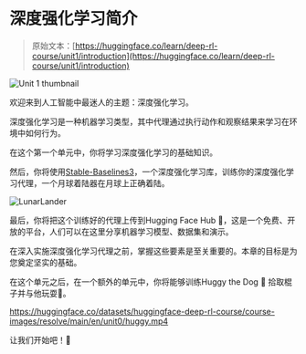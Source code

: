 # 深度强化学习简介

> 原始文本：[https://huggingface.co/learn/deep-rl-course/unit1/introduction](https://huggingface.co/learn/deep-rl-course/unit1/introduction)

![Unit 1 thumbnail](../Images/269d50061313727de39330c553eb4733.png)

欢迎来到人工智能中最迷人的主题：深度强化学习。

深度强化学习是一种机器学习类型，其中代理通过执行动作和观察结果来学习在环境中如何行为。

在这个第一个单元中，你将学习深度强化学习的基础知识。

然后，你将使用[Stable-Baselines3](https://stable-baselines3.readthedocs.io/en/master/)，一个深度强化学习库，训练你的深度强化学习代理，一个月球着陆器在月球上正确着陆。

![LunarLander](../Images/2cd989d7bf01c3c770ed0607b8bfdd59.png)

最后，你将把这个训练好的代理上传到Hugging Face Hub 🤗，这是一个免费、开放的平台，人们可以在这里分享机器学习模型、数据集和演示。

在深入实施深度强化学习代理之前，掌握这些要素是至关重要的。本章的目标是为您奠定坚实的基础。

在这个单元之后，在一个额外的单元中，你将能够训练Huggy the Dog 🐶 拾取棍子并与他玩耍🤗。

<https://huggingface.co/datasets/huggingface-deep-rl-course/course-images/resolve/main/en/unit0/huggy.mp4>

让我们开始吧！🚀
